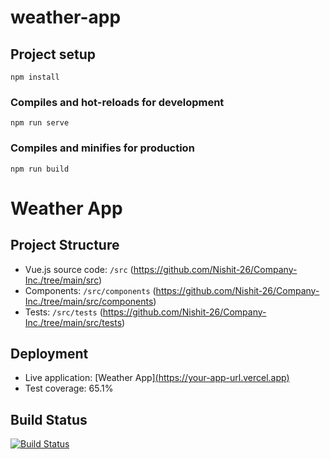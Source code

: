 # weather-app

## Project setup
```
npm install
```

### Compiles and hot-reloads for development
```
npm run serve
```

### Compiles and minifies for production
```
npm run build
```

# Weather App

## Project Structure
- Vue.js source code: `/src` (https://github.com/Nishit-26/Company-Inc./tree/main/src)
- Components: `/src/components` (https://github.com/Nishit-26/Company-Inc./tree/main/src/components)
- Tests: `/src/tests` (https://github.com/Nishit-26/Company-Inc./tree/main/src/tests)

## Deployment
- Live application: [Weather App][(https://your-app-url.vercel.app)](https://company-inc-weather.vercel.app/)
- Test coverage: 65.1%

## Build Status
[![Build Status](https://app.travis-ci.com/Nishit-26/Company-Inc..svg?branch=main)](https://app.travis-ci.com/Nishit-26/Company-Inc.)
